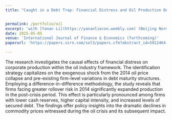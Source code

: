 ```yaml
---
title: "Caught in a Debt Trap: Financial Distress and Oil Production Decisions"


permalink: /portfolio/oil
excerpt: 'with [Yanan Li](https://yananliecon.weebly.com) (Beijing Normal University)'
date: 2025-05-05
venue: 'International Journal of Finance & Economics (forthcoming)'
paperurl: 'https://papers.ssrn.com/sol3/papers.cfm?abstract_id=5012464'

---
```

The research investigates the causal effects of financial distress on corporate production within the oil industry framework. The identification strategy capitalizes on the exogenous shock from the 2014 oil price collapse and pre-existing firm-level variations in debt maturity structures. Employing a difference-in-difference methodology, the study reveals that firms facing greater rollover risk in 2014 significantly expanded production in the post-crisis period. This effect is particularly pronounced among firms with lower cash reserves, higher capital intensity, and increased levels of secured debt. The findings offer policy insights into the dramatic declines in commodity prices witnessed during the oil crisis and its subsequent impact.
